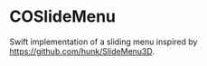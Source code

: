 # COSlideMenu

Swift implementation of a sliding menu inspired by https://github.com/hunk/SlideMenu3D.